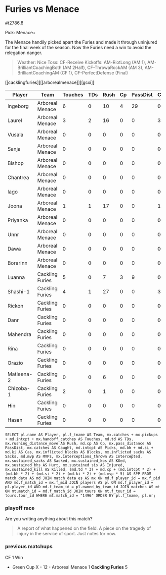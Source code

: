 # Furies vs Menace

#t2786.8

Pick: Menace+

The Menace handily picked apart the Furies and made it through uninjured for the final week of the season. Now the Furies need a win to avoid the relegation danger.

> Weather: Nice
> Toss: CF-Receive
> Kickoffs: AM-RiotLong (AM 1), AM-BrilliantCoachingBoth (AM 2Half), CF-ThrowaRockAM (AM 3), AM-BrilliantCoachingAM (CF 1), CF-PerfectDefense (Final)

[[cacklingfuries]][[arborealmenace]][[gcxi]]



| Player    | Team            | Touches | TDs  | Rush | Cp   | PassDist | Caught | Picks | Cas  | Blocks | Sacks | MVPs | Intercepted | Sacked | KOed | Hurt | Injured | Killed | SPP  |
|-----------|-----------------|---------|------|------|------|----------|--------|-------|------|--------|-------|------|-------------|--------|------|------|---------|--------|------|
| Ingeborg   | Arboreal Menace |       6 |    0 |   10 |    4 |       29 |      0 |     0 |    0 |      0 |     0 |    0 |           0 |      0 |    0 |    0 |       0 |      0 |    4 |
| Laurel     | Arboreal Menace |       3 |    2 |   16 |    0 |        0 |      3 |     0 |    0 |      0 |     0 |    0 |           0 |      0 |    0 |    0 |       0 |      0 |    6 |
| Vusala     | Arboreal Menace |       0 |    0 |    0 |    0 |        0 |      0 |     0 |    0 |      3 |     0 |    0 |           0 |      0 |    0 |    0 |       0 |      0 |    0 |
| Sanja      | Arboreal Menace |       0 |    0 |    0 |    0 |        0 |      0 |     0 |    0 |      3 |     1 |    0 |           0 |      0 |    2 |    0 |       0 |      0 |    0 |
| Bishop     | Arboreal Menace |       0 |    0 |    0 |    0 |        0 |      0 |     0 |    0 |      2 |     0 |    0 |           0 |      0 |    1 |    0 |       0 |      0 |    0 |
| Chantrea   | Arboreal Menace |       0 |    0 |    0 |    0 |        0 |      0 |     0 |    1 |      6 |     0 |    0 |           0 |      0 |    0 |    0 |       0 |      0 |    2 |
| Iago       | Arboreal Menace |       0 |    0 |    0 |    0 |        0 |      0 |     0 |    0 |      0 |     0 |    0 |           0 |      0 |    0 |    0 |       0 |      0 |    0 |
| Joona      | Arboreal Menace |       1 |    1 |   17 |    0 |        0 |      1 |     0 |    0 |      2 |     0 |    0 |           0 |      0 |    0 |    0 |       0 |      0 |    3 |
| Priyanka   | Arboreal Menace |       0 |    0 |    0 |    0 |        0 |      0 |     0 |    0 |      0 |     0 |    0 |           0 |      0 |    0 |    0 |       0 |      0 |    0 |
| Unnr       | Arboreal Menace |       0 |    0 |    0 |    0 |        0 |      0 |     0 |    0 |      1 |     0 |    0 |           0 |      0 |    1 |    1 |       0 |      0 |    0 |
| Dawa       | Arboreal Menace |       0 |    0 |    0 |    0 |        0 |      0 |     0 |    0 |      2 |     0 |    1 |           0 |      0 |    0 |    0 |       0 |      0 |    5 |
| Borarinn   | Arboreal Menace |       0 |    0 |    0 |    0 |        0 |      0 |     0 |    0 |      6 |     0 |    0 |           0 |      0 |    0 |    0 |       0 |      0 |    0 |
| Luanna     | Cackling Furies |       5 |    0 |    7 |    3 |        9 |      0 |     0 |    0 |      1 |     0 |    0 |           0 |      0 |    0 |    0 |       0 |      0 |    3 |
| Shashi-1   | Cackling Furies |       4 |    1 |   27 |    0 |        0 |      3 |     0 |    0 |      0 |     0 |    0 |           0 |      1 |    1 |    0 |       0 |      0 |    3 |
| Rickon     | Cackling Furies |       0 |    0 |    0 |    0 |        0 |      0 |     0 |    0 |      2 |     0 |    0 |           0 |      0 |    0 |    0 |       0 |      0 |    0 |
| Danr       | Cackling Furies |       0 |    0 |    0 |    0 |        0 |      0 |     0 |    0 |      0 |     0 |    0 |           0 |      0 |    0 |    1 |       0 |      0 |    0 |
| Mahendra   | Cackling Furies |       0 |    0 |    0 |    0 |        0 |      0 |     0 |    0 |      2 |     0 |    0 |           0 |      0 |    0 |    0 |       0 |      0 |    0 |
| Rina       | Cackling Furies |       0 |    0 |    0 |    0 |        0 |      0 |     0 |    0 |      3 |     0 |    0 |           0 |      0 |    1 |    0 |       0 |      0 |    0 |
| Orazio     | Cackling Furies |       0 |    0 |    0 |    0 |        0 |      0 |     0 |    0 |      7 |     0 |    0 |           0 |      0 |    0 |    0 |       0 |      0 |    0 |
| Matleena-2 | Cackling Furies |       0 |    0 |    6 |    0 |        0 |      0 |     0 |    0 |      3 |     0 |    0 |           0 |      0 |    0 |    0 |       0 |      0 |    0 |
| Chizoba-1  | Cackling Furies |       2 |    0 |    1 |    0 |        0 |      0 |     0 |    0 |      4 |     0 |    0 |           0 |      0 |    1 |    0 |       0 |      0 |    0 |
| Hin        | Cackling Furies |       0 |    0 |    0 |    0 |        0 |      0 |     0 |    1 |     15 |     0 |    0 |           0 |      0 |    0 |    0 |       0 |      0 |    2 |
| Hasan      | Cackling Furies |       0 |    0 |    0 |    0 |        0 |      0 |     0 |    1 |      6 |     0 |    1 |           0 |      0 |    0 |    0 |       0 |      0 |    7 |


```
SELECT pl.name AS Player, pl.f_tname AS Team, mx.catches + mx.pickups + md.intcpt + mx.handoff_catches AS Touches, md.td AS TDs, mx.rushing_distance_move AS Rush, md.cp AS Cp,	mx.pass_distance AS PassDist, mx.catches AS Caught, md.intcpt AS Picks, md.bh + md.si + md.ki AS Cas, mx.inflicted_blocks AS Blocks, mx.inflicted_sacks AS Sacks, md.mvp AS MVPs, mx.interceptions_thrown AS Intercepted, mx.sustained_sacks AS Sacked, mx.sustained_kos AS KOed, mx.sustained_bhs AS Hurt, mx.sustained_sis AS Injured, mx.sustained_kill AS Killed, (md.td * 3) + md.cp + (md.intcpt * 2) + (md.bh * 2) + (md.si * 2) + (md.ki * 2) + (md.mvp * 5) AS SPP FROM match_data AS md JOIN match_data_es AS mx ON md.f_player_id = mx.f_pid AND md.f_match_id = mx.f_mid JOIN players AS pl ON md.f_player_id = pl.player_id AND md.f_team_id = pl.owned_by_team_id JOIN matches AS mt ON mt.match_id = md.f_match_id JOIN tours ON mt.f_tour_id = tours.tour_id WHERE mt.match_id = "1496" ORDER BY pl.f_tname, pl.nr;
```

### playoff race



Are you writing anything about this match?

> A report of what happened on the field.
> A piece on the tragedy of injury in the service of sport.
> Just notes for now.

### previous matchups

CF 1 Win

* Green Cup X - 12 - Arboreal Menace 1 **Cackling Furies** 5